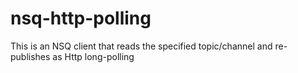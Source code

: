 # nsq-http-polling
This is an NSQ client that reads the specified topic/channel and re-publishes as Http long-polling
